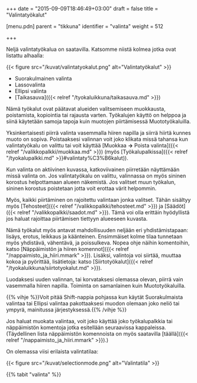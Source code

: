 +++
date = "2015-09-09T18:46:49+03:00"
draft = false
title = "Valintatyökalut"

[menu.pdn]
    parent = "tikkuna"
    identifier = "valinta"
    weight = 512

+++

Neljä valintatyökalua on saatavilla. Katsomme niistä kolmea jotka ovat listattu alhaalla:

{{< figure src="/kuvat/valintatyokalut.png" alt="Valintatyökalut" >}}

* Suorakulmainen valinta
* Lassovalinta
* Ellipsi valinta
* [Taikasauva]({{< relref "/tyokaluikkuna/taikasauva.md" >}})

Nämä työkalut ovat päätavat alueiden valitsemiseen muokkausta, poistamista, kopiointia tai rajausta varten. Työkalujen käyttö on helppoa ja
siinä käytetään samoja tapoja kuin muotojen piirtämisessä Muototyökaluilla.

Yksinkertaisesti piirrä valinta vasemmalla hiiren napilla ja siirrä hiirtä kunnes muoto on sopiva. Poistaaksesi valinnan voit joko klikata
missä tahansa kun valintatyökalu on valittu tai voit käyttää [Muokkaa **&rarr;** Poista valinta]({{< relref "/valikkopalkki/muokkaa.md" >}})
(myös [Työkalupalkissa]({{< relref "/tyokalupalkki.md" >}}#valintaty%C3%B6kalut)).

Kun valinta on aktiivinen kuvassa, katkoviivainen piirretään näyttämään missä valinta on. Jos valintatyökalu on valittu, valinnassa on myös
sininen korostus helpottamaan alueen näkemistä. Jos valitset muun työkalun, sininen korostus poistetaan jotta voit erottaa värit helpommin.

Myös, kaikki piirtäminen on rajoitettu valintaan jonka valitset. Tähän sisältyy myös [Tehosteet]({{< relref "/valikkopalkki/tehosteet.md" >}}) ja
[Säädöt]({{< relref "/valikkopalkki/saadot.md" >}}). Tämä voi olla erittäin hyödyllistä jos haluat rajoittaa piirtämisen tiettyyn alueeseen kuvasta.

Nämä työkalut myös antavat mahdollisuuden neljään eri yhdistämistapaan: lisäys, erotus, leikkaus ja käänteinen. Ensimmäiset kolme tilaa
tunnetaan myös yhdistävä, vähentävä, ja poissulkeva. Nopea ohje näihin komentoihin, katso
[Näppäimistön ja hiiren komennot]({{< relref "/nappaimisto_ja_hiiri.mmark" >}}). Lisäksi, valintoja voi siirtää, muuttaa kokoa ja pyörittää,
lisätietoja: katso [Siirtotyökalut]({{< relref "/tyokaluikkuna/siirtotyokalut.md" >}}).

Luodaksesi uuden valinnan, tai korvataksesi olemassa olevan, piirrä vain vasemmalla hiiren napilla. Toiminta on samanlainen kuin
Muototyökaluilla.

{{% vihje %}}Voit pitää Shift-nappia pohjassa kun käytät Suorakulmaista valintaa tai Ellipsi valintaa pakottaaksesi muodon olemaan joko neliö tai ympyrä, mainitussa järjestyksessä.{{% /vihje %}}

Jos haluat muokata valintaa, voit joko käyttää joko työkalupalkkia tai näppäimistön komentoja jotka esitellään seuraavissa kappaleissa.
(Täydellinen lista näppäimistön komennoista on myös saatavilla [täällä]({{< relref "/nappaimisto_ja_hiiri.mmark" >}}).)

On olemassa viisi erilaista valintatilaa:

{{< figure src="/kuvat/selectionmode.png" alt="Valintatila" >}}

{{% tabit "valinta" %}}
